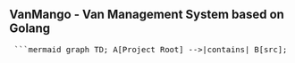 ## VanMango - Van Management System based on Golang

<pre> ```mermaid graph TD; A[Project Root] -->|contains| B[src]; A --> C[assets]; A --> D[README.md]; B --> E[index.js]; B --> F[app.js]; C --> G[logo.png]; ``` </pre>
